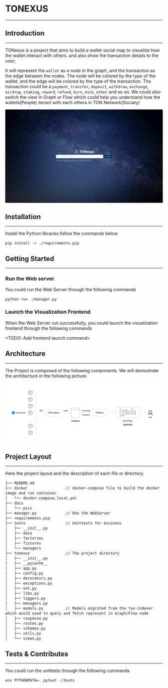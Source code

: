 # TONEXUS
---


## Introduction
---

TONexus is a project that aims to build a wallet social map to visualize how the wallet interact with others. and also show the transaction details to the user;

It will represent the `wallet` as a node in the graph, and the transaction as the edge between the nodes. The node will be colored by the type of the wallet, and the edge will be colored by the type of the transaction. The transaction could be a `payment`, `transfer`, `deposit`, `withdraw`, `exchange`, `airdrop`, `staking`, `reward`, `refund`, `burn`, `mint`, `other` and so on.
We could also switch the view in Graph or Flow which could help you understand how the wallets(People) iteract with each others in TON Network(Sociaty)

![home](./docs/pics/index.png)

## Installation
---

Install the Python libraries follow the commands below

```
pip install -r ./requirements.pip
```

## Getting Started
---

### Run the Web server


You could run the Web Server through the following commands 

```
python run ./manager.py
```

### Launch the Visualization Frontend

When the Web Server run successfully, you could launch the visualization frontend through the following commands


<TODO: Add frontend launch command>


## Architecture
---

The Project is composed of the following components. We will demostrate the architecture in the following picture.

![Architecture](./docs/pics/architecture.png)


## Project Layout
---

Here the project layout and the description of each file or directory.

```
├── README.md
├── docker                 // docker-compose file to build the docker image and run container
│   └── docker-compose.local.yml
├── docs
│   └── pics
├── manager.py             // Run the WebServer
├── requirements.pip
├── tests                  // Unittests for business
│   ├── __init__.py
│   ├── data
│   ├── factories
│   ├── fixtures
│   └── managers
├── tonexus                // The project directory
│   ├── __init__.py
│   ├── __pycache__
│   ├── app.py
│   ├── config.py
│   ├── decorators.py
│   ├── exceptions.py
│   ├── ext.py
│   ├── libs.py
│   ├── loggers.py
│   ├── managers.py
│   ├── models.py          // Models migrated from the ton-indexer which would used to query and fetch represent in Graph/Flow node
│   ├── response.py
│   ├── routes.py
│   ├── schemas.py
│   ├── utils.py
│   └── views.py
```

## Tests & Contributes
---

You could run the unittests through the following commands

```
env PYTHONPATH=. pytest ./tests
```
